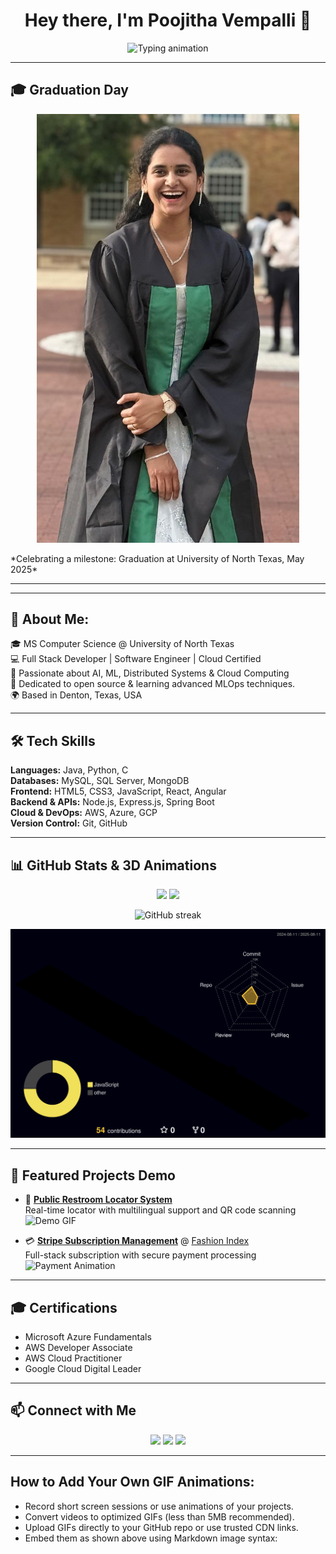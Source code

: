 <!-- Profile Header with Waving Hand -->
<h1 align="center">
  Hey there, I'm Poojitha Vempalli 👋
</h1>

<!-- Typing SVG Animation -->
<p align="center">
  <img src="https://readme-typing-svg.demolab.com?font=Fira+Code&pause=1000&color=00BFFF&width=600&lines=Full+Stack+Developer;M.S.+Computer+Science;Cloud+Certifications;AI+%26+ML+Enthusiast;Always+Learning+New+Technologies" alt="Typing animation" />
</p>

---
## 🎓 Graduation Day  
<p align="center">
  <img src="./assets/gitpic.jpg" alt="Poojitha Vempalli Graduation Day" width="420" />
</p>
*Celebrating a milestone: Graduation at University of North Texas, May 2025*

---
---

## 💫 About Me:
🎓 MS Computer Science @ University of North Texas  
💻 Full Stack Developer | Software Engineer | Cloud Certified  
🚀 Passionate about AI, ML, Distributed Systems & Cloud Computing  
🌱 Dedicated to open source & learning advanced MLOps techniques.  
🌍 Based in Denton, Texas, USA

---

## 🛠 Tech Skills
**Languages:** Java, Python, C  
**Databases:** MySQL, SQL Server, MongoDB  
**Frontend:** HTML5, CSS3, JavaScript, React, Angular  
**Backend & APIs:** Node.js, Express.js, Spring Boot  
**Cloud & DevOps:** AWS, Azure, GCP  
**Version Control:** Git, GitHub

---

## 📊 GitHub Stats & 3D Animations

<p align="center">
   <!-- Classic Stats -->
  <img src="https://github-readme-stats.vercel.app/api?username=PoojithaVempalli&show_icons=true&theme=radical" height="170" />
  <img src="https://github-readme-stats.vercel.app/api/top-langs/?username=PoojithaVempalli&layout=compact&theme=radical" height="170" />
</p>

<p align="center">
  <!-- Streak Stats -->
  <img src="https://github-readme-streak-stats.herokuapp.com/?user=PoojithaVempalli&theme=radical" alt="GitHub streak" />
</p>

<p align="center">
  <!-- 3D Contribution Graph SVG: Replace with actual 3D SVG from your repo if generated -->
  <img src="https://raw.githubusercontent.com/PoojithaVempalli/PoojithaVempalli/main/profile-3d-contrib/profile-night-rainbow.svg" alt="3D GitHub Contributions" width="600" />
</p>

---

## 🌟 Featured Projects Demo

- 🚻 **[Public Restroom Locator System](https://public-restroom-finder-eca7f.web.app/)**  
Real-time locator with multilingual support and QR code scanning  
![Demo GIF](https://media0.giphy.com/media/v1.Y2lkPTc5MGI3NjExajM1YmJ3ZGhzY2VpdTN0Mzd2MHYwNnQ4dXl3emY3ZG5jMXZ6bGdsayZlcD12MV9pbnRlcm5hbF9naWZfYnlfaWQmY3Q9Zw/tdsqcOGMnmRzf28Qls/giphy.gif)

- 💳 **[Stripe Subscription Management](https://stripe.com/billing)** @ [Fashion Index](https://www.fashionindex.com/)   
Full-stack subscription with secure payment processing  
![Payment Animation](https://media1.giphy.com/media/v1.Y2lkPTc5MGI3NjExZzRuYjEzcms3ODFhOHF1YTYzdDdmazZxMmtpZmY3cXJ6ZGFkaW1yeCZlcD12MV9pbnRlcm5hbF9naWZfYnlfaWQmY3Q9Zw/dmmBhPUnCSF9ibuTEo/giphy.gif)

---

## 🎓 Certifications

- Microsoft Azure Fundamentals  
- AWS Developer Associate  
- AWS Cloud Practitioner  
- Google Cloud Digital Leader

---

## 📫 Connect with Me  
<p align="center">
  <a href="mailto:vempallipoojitha12@gmail.com"><img src="https://img.shields.io/badge/Email-D14836?style=for-the-badge&logo=gmail&logoColor=white" /></a>
  <a href="https://www.linkedin.com/in/poojitha-vempalli/"><img src="https://img.shields.io/badge/LinkedIn-0077B5?style=for-the-badge&logo=linkedin&logoColor=white" /></a>
  <a href="https://github.com/PoojithaVempalli"><img src="https://img.shields.io/badge/GitHub-181717?style=for-the-badge&logo=github&logoColor=white" /></a>
</p>

---

## How to Add Your Own GIF Animations:

- Record short screen sessions or use animations of your projects.
- Convert videos to optimized GIFs (less than 5MB recommended).
- Upload GIFs directly to your GitHub repo or use trusted CDN links.
- Embed them as shown above using Markdown image syntax:
  
